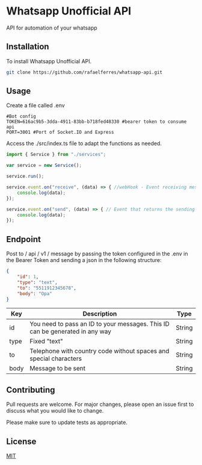 # Whatsapp Unofficial API

API for automation of your whatsapp

## Installation

To install Whatsapp Unofficial API.

```bash
git clone https://github.com/rafaelferres/whatsapp-api.git
```

## Usage

Create a file called .env
```.env
#Bot config
TOKEN=616ac9b5-3dda-4911-83bb-b718fed48330 #bearer token to consume api
PORT=3001 #Port of Socket.IO and Express
```

Access the ./src/index.ts file to adapt the functions as needed.

```typescript
import { Service } from "./services";

var service = new Service();

service.run();

service.event.on("receive", (data) => { //webHook - Event receiving messages
    console.log(data);
});

service.event.on("send", (data) => { // Event that returns the sending of messages
    console.log(data);
});
```

## Endpoint
Post to / api / v1 / message by passing the token configured in the .env in the Bearer Token and sending a json in the following structure:

``` JSON
{
	"id": 1,
	"type": "text",
	"to": "5511912345678",
	"body": "Opa"
}
```

| Key  | Description |  Type |
| ------------- | ------------- | ------------- |
| id | You need to pass an ID to your messages. This ID can be generated in any way  | String |
| type | Fixed "text"  | String |
| to | Telephone with country code without spaces and special characters| String|
| body | Message to be sent | String|

## Contributing
Pull requests are welcome. For major changes, please open an issue first to discuss what you would like to change.

Please make sure to update tests as appropriate.

## License
[MIT](https://choosealicense.com/licenses/mit/)